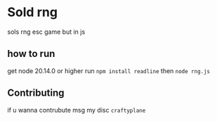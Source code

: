 # Sold rng
sols rng esc game but in js
## how to run
get node 20.14.0 or higher 
run `npm install readline`
then `node rng.js`
## Contributing
if u wanna contrubute msg my disc ```craftyplane```
